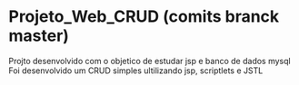 # Projeto_Web_CRUD (comits branck master)
Projto desenvolvido com o objetico de estudar jsp e banco de dados mysql
Foi desenvolvido um CRUD simples ultilizando jsp, scriptlets e JSTL 
